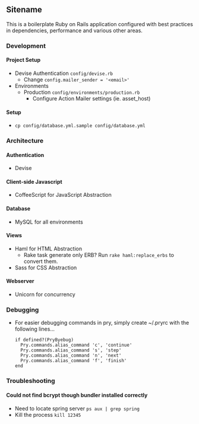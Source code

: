 ## Sitename
This is a boilerplate Ruby on Rails application configured with best practices in dependencies, performance and various other areas.

### Development
#### Project Setup
- Devise Authentication ```config/devise.rb```
    - Change ```config.mailer_sender = '<email>'```
- Environments
    - Production ```config/environments/production.rb```
        - Configure Action Mailer settings (ie. asset_host)

#### Setup
- ```cp config/database.yml.sample config/database.yml```

### Architecture
#### Authentication
- Devise

#### Client-side Javascript
- CoffeeScript for JavaScript Abstraction

#### Database
- MySQL for all environments

#### Views
- Haml for HTML Abstraction
    - Rake task generate only ERB? Run ```rake haml:replace_erbs``` to convert them.
- Sass for CSS Abstraction

#### Webserver
- Unicorn for concurrency

### Debugging
- For easier debugging commands in pry, simply create ~/.pryrc with the following lines...

    ```
    if defined?(PryByebug)
      Pry.commands.alias_command 'c', 'continue'
      Pry.commands.alias_command 's', 'step'
      Pry.commands.alias_command 'n', 'next'
      Pry.commands.alias_command 'f', 'finish'
    end
    ```

### Troubleshooting
#### Could not find bcrypt though bundler installed correctly
- Need to locate spring server ```ps aux | grep spring```
- Kill the process ```kill 12345```
